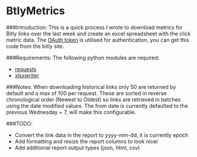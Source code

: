 BtlyMetrics
===========

###Introduction:
This is a quick process I wrote to download metrics for Bitly links over the last week and create an excel spreadsheet with the click metric data.
The [OAuth token](https://bitly.com/a/oauth_apps) is utilised for authentication, you can get this code from the bitly site.

###Requirements:
The following python modules are required:
- [requests](http://docs.python-requests.org/en/latest/)
- [xlsxwriter](https://xlsxwriter.readthedocs.org)

###Notes:
When downloading historical links only 50 are returned by default and a max of 100 per request. These are sorted in reverse chronological order (Newest to Oldest) so links are retrieved in batches using the date modified values.
The from date is currently defaulted to the previous Wednesday + 7, will make this configurable.

###TODO:
- Convert the link data in the report to yyyy-mm-dd, it is currently epoch
- Add formatting and resize the report columns to look nicer
- Add additional report output types (json, html, csv)
